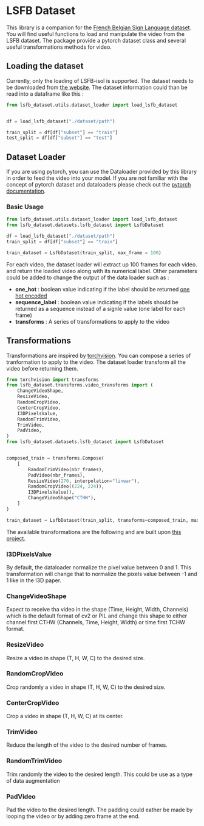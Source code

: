 # LSFB Dataset

This library is a companion for the [French Belgian Sign Language dataset](https://lsfb.info.unamur.be/). You will find useful functions to load and manipulate the video from the LSFB dataset. The package provide a pytorch dataset class and several useful transformations methods for video.

## Loading the dataset

Currently, only the loading of LSFB-isol is supported. The dataset needs to be downloaded from [the website](https://lsfb.info.unamur.be/). The dataset information could than be read into a dataframe like this :

```python
from lsfb_dataset.utils.dataset_loader import load_lsfb_dataset


df = load_lsfb_dataset("./dataset/path")

train_split = df[df["subset"] == "train"]
test_split = df[df["subset"] == "test"]
```

## Dataset Loader

If you are using pytorch, you can use the Dataloader provided by this library in order to feed the video into your model. If you are not familiar with the concept of pytorch dataset and dataloaders please check out the [pytorch documentation](https://pytorch.org/tutorials/beginner/basics/data_tutorial.html).

### Basic Usage

```python
from lsfb_dataset.utils.dataset_loader import load_lsfb_dataset
from lsfb_dataset.datasets.lsfb_dataset import LsfbDataset

df = load_lsfb_dataset("./dataset/path")
train_split = df[df["subset"] == "train"]

train_dataset = LsfbDataset(train_split, max_frame = 100)

```

For each video, the dataset loader will extract up 100 frames for each video. and return the loaded video along with its numerical label. Other parameters could be added to change the output of the data loader such as :

- **one_hot** : boolean value indicating if the label should be returned [one hot encoded](https://wikipedia.org/wiki/Encodage_one-hot)
- **sequence_label** : boolean value indicating if the labels should be returned as a sequence instead of a signle value (one label for each frame)
- **transforms** : A series of transformations to apply to the video

## Transformations

Transformations are inspired by [torchvision](https://pytorch.org/vision/stable/transforms.html). You can compose a series of tranformation to apply to the video. The dataset loader transform all the video before returning them.

```python
from torchvision import transforms
from lsfb_dataset.transforms.video_transforms import (
    ChangeVideoShape,
    ResizeVideo,
    RandomCropVideo,
    CenterCropVideo,
    I3DPixelsValue,
    RandomTrimVideo,
    TrimVideo,
    PadVideo,
)
from lsfb_dataset.datasets.lsfb_dataset import LsfbDataset


composed_train = transforms.Compose(
    [
        RandomTrimVideo(nbr_frames),
        PadVideo(nbr_frames),
        ResizeVideo(270, interpolation="linear"),
        RandomCropVideo((224, 224)),
        I3DPixelsValue(),
        ChangeVideoShape("CTHW"),
    ]
)

train_dataset = LsfbDataset(train_split, transforms=composed_train, max_frame = 100)

```

The available transformations are the following and are built upon [this project](https://github.com/hassony2/torch_videovision/blob/master/torchvideotransforms/functional.py).

### I3DPixelsValue

By default, the dataloader normalize the pixel value between 0 and 1. This transformation will change that to normalize the pixels value between -1 and 1 like in the I3D paper.

### ChangeVideoShape

Expect to receive tha video in the shape (Time, Height, Width, Channels) which is the default format of cv2 or PIL and change this shape to either channel first CTHW (Channels, Time, Height, Width) or time first TCHW format.

### ResizeVideo

Resize a video in shape (T, H, W, C) to the desired size.

### RandomCropVideo

Crop randomly a video in shape (T, H, W, C) to the desired size.

### CenterCropVideo

Crop a video in shape (T, H, W, C) at its center.

### TrimVideo

Reduce the length of the video to the desired number of frames. 

### RandomTrimVideo

Trim randomly the video to the desired length. This could be use as a type of data augmentation

### PadVideo 

Pad the video to the desired length. The padding could eather be made by looping the video or by adding zero frame at the end.
